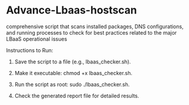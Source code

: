 # Advance-Lbaas-hostscan

comprehensive script that scans installed packages, DNS configurations, and running processes to check for best practices related to the major LBaaS operational issues


Instructions to Run:

1. Save the script to a file (e.g., lbaas_checker.sh).

2. Make it executable: chmod +x lbaas_checker.sh.

3. Run the script as root: sudo ./lbaas_checker.sh.

4. Check the generated report file for detailed results.


